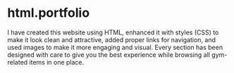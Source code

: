 # html.portfolio
I have created this website using HTML, enhanced it with styles (CSS) to make it look clean and attractive, added proper links for navigation, and used images to make it more engaging and visual. Every section has been designed with care to give you the best experience while browsing all gym-related items in one place.

